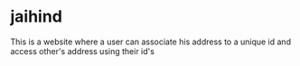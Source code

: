 # jaihind
This is a website where a user can associate his address to a unique id and access other's address using their id's
